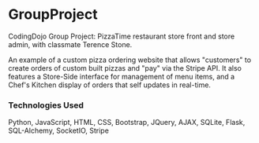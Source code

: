 # GroupProject
CodingDojo Group Project:  PizzaTime restaurant store front and store admin, with classmate Terence Stone.

An example of a custom pizza ordering website that allows "customers" to create orders of custom built pizzas and "pay" via the Stripe API.  It also features a Store-Side interface for management of menu items, and a Chef's Kitchen display of orders that self updates in real-time.

### Technologies Used
Python, JavaScript, HTML, CSS, Bootstrap, JQuery, AJAX, SQLite, Flask, SQL-Alchemy, SocketIO, Stripe
